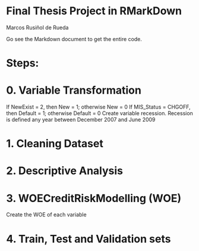 # Final Thesis Project in RMarkDown
Marcos Rusiñol de Rueda

Go see the Markdown document to get the entire code.

# Steps:
# 0. Variable Transformation

If NewExist = 2, then New = 1; otherwise New = 0
If MIS_Status = CHGOFF, then Default = 1; otherwise Default = 0
Create variable recession. Recession is defined any year between December 2007 and June 2009

# 1. Cleaning Dataset

# 2. Descriptive Analysis

# 3. WOECreditRiskModelling (WOE)
Create the WOE of each variable

# 4. Train, Test and Validation sets
